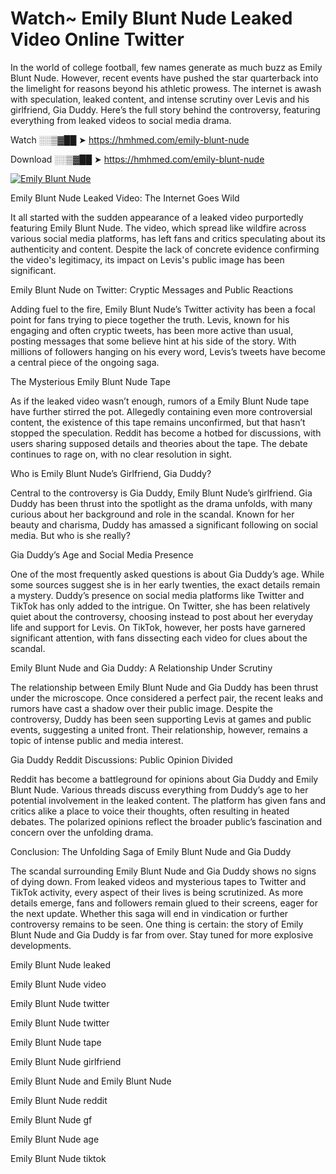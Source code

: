 # Watch~ Emily Blunt Nude Leaked Video Online Twitter

In the world of college football, few names generate as much buzz as Emily Blunt Nude. However, recent events have pushed the star quarterback into the limelight for reasons beyond his athletic prowess. The internet is awash with speculation, leaked content, and intense scrutiny over Levis and his girlfriend, Gia Duddy. Here’s the full story behind the controversy, featuring everything from leaked videos to social media drama.

Watch ░░▒▓██ ➤ https://hmhmed.com/emily-blunt-nude

Download ░░▒▓██ ➤ https://hmhmed.com/emily-blunt-nude

[![Emily Blunt Nude](https://i.imgur.com/dJHk4Zq.gif)](https://hmhmed.com/emily-blunt-nude)

Emily Blunt Nude Leaked Video: The Internet Goes Wild

It all started with the sudden appearance of a leaked video purportedly featuring Emily Blunt Nude. The video, which spread like wildfire across various social media platforms, has left fans and critics speculating about its authenticity and content. Despite the lack of concrete evidence confirming the video's legitimacy, its impact on Levis's public image has been significant.

Emily Blunt Nude on Twitter: Cryptic Messages and Public Reactions

Adding fuel to the fire, Emily Blunt Nude’s Twitter activity has been a focal point for fans trying to piece together the truth. Levis, known for his engaging and often cryptic tweets, has been more active than usual, posting messages that some believe hint at his side of the story. With millions of followers hanging on his every word, Levis’s tweets have become a central piece of the ongoing saga.

The Mysterious Emily Blunt Nude Tape

As if the leaked video wasn’t enough, rumors of a Emily Blunt Nude tape have further stirred the pot. Allegedly containing even more controversial content, the existence of this tape remains unconfirmed, but that hasn’t stopped the speculation. Reddit has become a hotbed for discussions, with users sharing supposed details and theories about the tape. The debate continues to rage on, with no clear resolution in sight.

Who is Emily Blunt Nude’s Girlfriend, Gia Duddy?

Central to the controversy is Gia Duddy, Emily Blunt Nude’s girlfriend. Gia Duddy has been thrust into the spotlight as the drama unfolds, with many curious about her background and role in the scandal. Known for her beauty and charisma, Duddy has amassed a significant following on social media. But who is she really?

Gia Duddy’s Age and Social Media Presence

One of the most frequently asked questions is about Gia Duddy’s age. While some sources suggest she is in her early twenties, the exact details remain a mystery. Duddy’s presence on social media platforms like Twitter and TikTok has only added to the intrigue. On Twitter, she has been relatively quiet about the controversy, choosing instead to post about her everyday life and support for Levis. On TikTok, however, her posts have garnered significant attention, with fans dissecting each video for clues about the scandal.

Emily Blunt Nude and Gia Duddy: A Relationship Under Scrutiny

The relationship between Emily Blunt Nude and Gia Duddy has been thrust under the microscope. Once considered a perfect pair, the recent leaks and rumors have cast a shadow over their public image. Despite the controversy, Duddy has been seen supporting Levis at games and public events, suggesting a united front. Their relationship, however, remains a topic of intense public and media interest.

Gia Duddy Reddit Discussions: Public Opinion Divided

Reddit has become a battleground for opinions about Gia Duddy and Emily Blunt Nude. Various threads discuss everything from Duddy’s age to her potential involvement in the leaked content. The platform has given fans and critics alike a place to voice their thoughts, often resulting in heated debates. The polarized opinions reflect the broader public’s fascination and concern over the unfolding drama.

Conclusion: The Unfolding Saga of Emily Blunt Nude and Gia Duddy

The scandal surrounding Emily Blunt Nude and Gia Duddy shows no signs of dying down. From leaked videos and mysterious tapes to Twitter and TikTok activity, every aspect of their lives is being scrutinized. As more details emerge, fans and followers remain glued to their screens, eager for the next update. Whether this saga will end in vindication or further controversy remains to be seen. One thing is certain: the story of Emily Blunt Nude and Gia Duddy is far from over. Stay tuned for more explosive developments.

Emily Blunt Nude leaked

Emily Blunt Nude video

Emily Blunt Nude twitter

Emily Blunt Nude twitter

Emily Blunt Nude tape

Emily Blunt Nude girlfriend

Emily Blunt Nude and Emily Blunt Nude

Emily Blunt Nude reddit

Emily Blunt Nude gf

Emily Blunt Nude age

Emily Blunt Nude tiktok